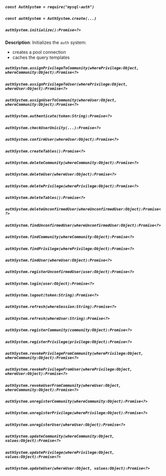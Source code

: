 
##### `const AuthSystem = require("mysql-auth")`






##### `const authSystem = AuthSystem.create(...)`





##### `authSystem.initialize():Promise<?>`



**Description**:  Initializes the `auth` system:

  - creates a pool connection
  - caches the query templates




##### `authSystem.assignPrivilegeToCommunity(wherePrivilege:Object, whereCommunity:Object):Promise<?>`




##### `authSystem.assignPrivilegeToUser(wherePrivilege:Object, whereUser:Object):Promise<?>`




##### `authSystem.assignUserToCommunity(whereUser:Object, whereCommunity:Object):Promise<?>`




##### `authSystem.authenticate(token:String):Promise<?>`




##### `authSystem.checkUserUnicity(...):Promise<?>`




##### `authSystem.confirmUser(whereUser:Object):Promise<?>`




##### `authSystem.createTables():Promise<?>`




##### `authSystem.deleteCommunity(whereCommunity:Object):Promise<?>`




##### `authSystem.deleteUser(whereUser:Object):Promise<?>`




##### `authSystem.deletePrivilege(wherePrivilege:Object):Promise<?>`




##### `authSystem.deleteTables():Promise<?>`




##### `authSystem.deleteUnconfirmedUser(whereUnconfirmedUser:Object):Promise<?>`




##### `authSystem.findUnconfirmedUser(whereUnconfirmedUser:Object):Promise<?>`




##### `authSystem.findCommunity(whereCommunity:Object):Promise<?>`




##### `authSystem.findPrivilege(wherePrivilege:Object):Promise<?>`




##### `authSystem.findUser(whereUser:Object):Promise<?>`




##### `authSystem.registerUnconfirmedUser(user:Object):Promise<?>`




##### `authSystem.login(user:Object):Promise<?>`




##### `authSystem.logout(token:String):Promise<?>`




##### `authSystem.refresh(whereSession:String):Promise<?>`




##### `authSystem.refresh(whereUser:String):Promise<?>`




##### `authSystem.registerCommunity(community:Object):Promise<?>`




##### `authSystem.registerPrivilege(privilege:Object):Promise<?>`




##### `authSystem.revokePrivilegeFromCommunity(wherePrivilege:Object, whereCommunity:Object):Promise<?>`




##### `authSystem.revokePrivilegeFromUser(wherePrivilege:Object, whereUser:Object):Promise<?>`




##### `authSystem.revokeUserFromCommunity(whereUser:Object, whereCommunity:Object):Promise<?>`




##### `authSystem.unregisterCommunity(whereCommunity:Object):Promise<?>`




##### `authSystem.unregisterPrivilege(wherePrivilege:Object):Promise<?>`




##### `authSystem.unregisterUser(whereUser:Object):Promise<?>`




##### `authSystem.updateCommunity(whereCommunity:Object, values:Object):Promise<?>`




##### `authSystem.updatePrivilege(wherePrivilege:Object, values:Object):Promise<?>`




##### `authSystem.updateUser(whereUser:Object, values:Object):Promise<?>`



